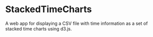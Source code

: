 # StackedTimeCharts
A web app for displaying a CSV file with time information as a set of stacked time charts using d3.js.

